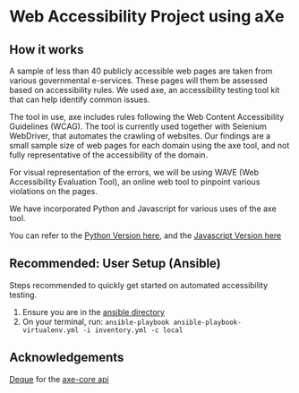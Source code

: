 # Web Accessibility Project using aXe


## How it works

A sample of less than 40 publicly accessible web pages are taken from various governmental e-services. These pages will them be assessed based on accessibility rules. We used axe, an accessibility testing tool kit that can help identify common issues. 

The tool in use, axe includes rules following the Web Content Accessibility Guidelines (WCAG). The tool is currently used together with Selenium WebDriver, that automates the crawling of websites. Our findings are a small sample size of web pages for each domain using the axe tool, and not fully representative of the accessibility of the domain.

For visual representation of the errors, we will be using WAVE (Web Accessibility Evaluation Tool), an online web tool to pinpoint various violations on the pages.

We have incorporated Python and Javascript for various uses of the axe tool.

You can refer to the [Python Version here](https://github.com/dalsontws/accessibility-axe-selenium/tree/master/python-axe-selenium), and the [Javascript Version here](https://github.com/dalsontws/accessibility-axe-selenium/tree/master/js-axe-selenium)

## Recommended: User Setup (Ansible)
Steps recommended to quickly get started on automated accessibility testing.

1. Ensure you are in the [ansible directory](https://github.com/dalsontws/accessibility-axe-selenium/tree/master/python-axe-selenium/ansible)
2. On your terminal, run: `ansible-playbook ansible-playbook-virtualenv.yml -i inventory.yml -c local`


## Acknowledgements
[Deque](https://www.deque.com/axe/) for the [axe-core api](https://github.com/dequelabs/axe-core) 
